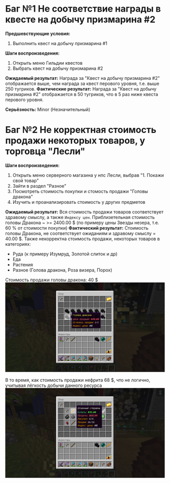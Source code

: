 # Баг №1 Не соответствие награды в квесте на добычу призмарина #2

__Предшевствующие условия:__ 
1. Выполнить квест на добычу призмарина #1

__Шаги воспроизведения:__
1. Открыть меню Гильдии квестов
2. Выбрать квест на добычу призмарина #2

__Ожидаемый результат:__ Награда за "Квест на добычу призмарина #2" отображается выше, чем награда за квест перового уровня, т.е. выше 250 тугриков.
__Фактические результат:__ Награда за "Квест на добычу призмарина #2" отображается в 50 тугриков, что в 5 раз ниже квеста перового уровня.

__Серьёзность:__ Minor (Незначительный)

# Баг №2 Не корректная стоимость продажи некоторых товаров, у торговца "Лесли"

__Шаги воспроизведения:__
1. Открыть меню серверного магазина у нпс Лесли, выбрав "1. Покажи свой товар"
2. Зайти в раздел "Разное"
3. Посмотреть стоимость покупки и стомость продажи "Головы дракона"
4. Изучить и проанализировать стоимость у других предметов

__Ожидаемый результат:__ Вся стоимость продажи товаров соответствует здравому смыслу, а также `Индексу цен`. Приблизетельная стоимость головы Дракона ~ >= 2400.00 $ (по примеру цены Звезды незера, т.е. 60 % от стоимости покупки)
__Фактический результат:__ Стоимость головы Дракона, не соответствует ожиданиям и здравому смыслу = 40.00 $. 
Также некорректна стоимость продажи, некоторых товаров в категориях:
- Руда (к примеру Изумруд, Золотой слиток и др)
- Еда
- Растения
- Разное (Голова дракона, Роза визера, Порох) 

Стоимость продажи головы дракона: 40 $
![Стоимость продажи головы](../Images/Lesli_dragon.png)

В то время, как стоимость продажи нефрита 68 $, что не логично, учитывая лёгкость добычи данного ресурса
![Стоимость продажи нефрита](../Images/Lesli_Nefrit.png)